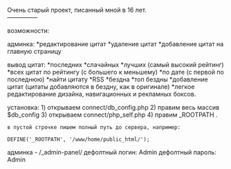 Очень старый проект, писанный мной в 16 лет.  
————— 

возможности: 

админка:
	*редактирование цитат
	*удаление цитат
	*добавление цитат на главную страницу    

вывод цитат:
	*последних 
	*слачайных
	*лучших (самый высокий рейтинг)
	*всех цитат по рейтингу (с большего к меньшему)
	*по дате (с первой по последнюю)
	*найти цитату
	*RSS
	*бездна
	*топ бездны
	*добавление цитат (цитаты добавляются в бездну, как в оригинале)
	*легкое редактирование дизайна, навигационных и рекламных боксов. 

установка:
	1) открываем connect/db_config.php
	2) правим весь массив $db_config
	3) открываем connect/php_self.php
	4) правим _ROOTPATH .
	
	в пустой строчке пишем полный путь до сервера, например:
	
	DEFINE('_ROOTPATH', '/www/home/public_html/');   


админка - /_admin-panel/
	дефолтный логин: Admin
	дефолтный пароль: Admin